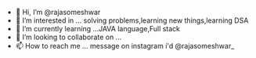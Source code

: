 - 👋 Hi, I’m @rajasomeshwar
- 👀 I’m interested in ... solving problems,learning new things,learning DSA
- 🌱 I’m currently learning ...JAVA language,Full stack
- 💞️ I’m looking to collaborate on ... 
- 📫 How to reach me ... message on instagram i'd @rajasomeshwar_
<!---
rajasomeshwar/rajasomeshwar is a ✨ special ✨ repository because its `README.md` (this file) appears on your GitHub profile.
You can click the Preview link to take a look at your changes.
--->
